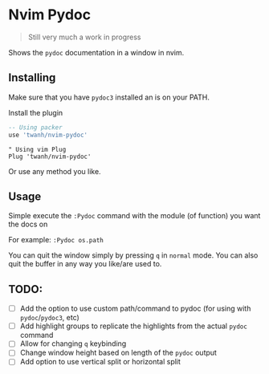 # Nvim Pydoc

> Still very much a work in progress 

Shows the `pydoc` documentation in a window in nvim.

## Installing

Make sure that you have `pydoc3` installed an is on your PATH. 

Install the plugin

```lua
-- Using packer
use 'twanh/nvim-pydoc'
```
```vim
" Using vim Plug
Plug 'twanh/nvim-pydoc'
```

Or use any method you like.

## Usage

Simple execute the `:Pydoc` command with the module (of function) you want the docs on

For example: `:Pydoc os.path` 

You can quit the window simply by pressing `q` in `normal` mode. You can also quit the buffer in any way you like/are used to.

## TODO:

- [ ] Add the option to use custom path/command to pydoc (for using with `pydoc`/`pydoc3`, etc)
- [ ] Add highlight groups to replicate the highlights from the actual `pydoc` command
- [ ] Allow for changing `q` keybinding
- [ ] Change window height based on length of the `pydoc` output
- [ ] Add option to use vertical split or horizontal split
